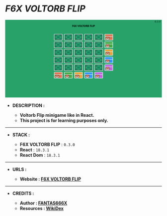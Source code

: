 # _F6X VOLTORB FLIP_

![THUMBNAIL](resources/img/Thumbnail.png)

- **DESCRIPTION :**

  - **Voltorb Flip minigame like in React.**
  - **This project is for learning purposes only.**

---

- **STACK :**

  - **F6X VOLTORB FLIP** : `0.3.0`
  - **React** : `18.3.1`
  - **React Dom** : `18.3.1`

---

- **URLS :**

  - **Website : [F6X VOLTORB FLIP](https://f6x-voltorb-flip.netlify.app)**

---

- **CREDITS :**

  - **Author : [FANTAS666X](https://github.com/FANTAS666IXI)**
  - **Resources : [WikiDex](https://www.wikidex.net/wiki/WikiDex)**
